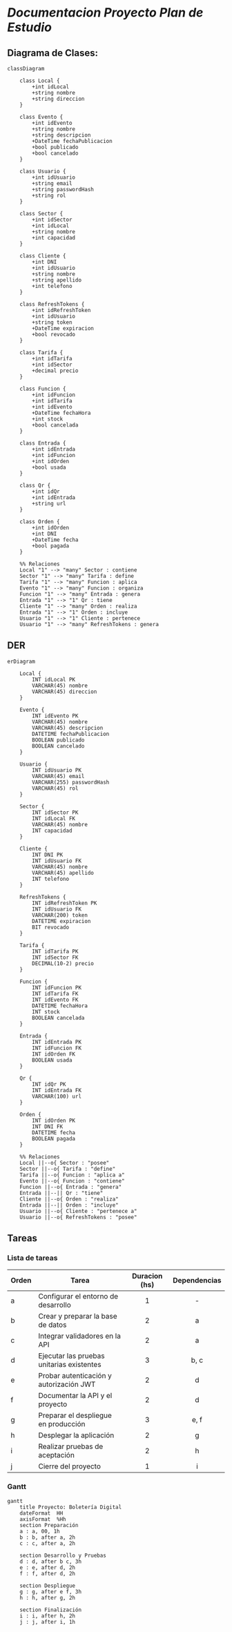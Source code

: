 # ***Documentacion Proyecto Plan de Estudio***

## **Diagrama de Clases:**


```mermaid
classDiagram

    class Local {
        +int idLocal
        +string nombre
        +string direccion
    }

    class Evento {
        +int idEvento
        +string nombre
        +string descripcion
        +DateTime fechaPublicacion
        +bool publicado
        +bool cancelado
    }

    class Usuario {
        +int idUsuario
        +string email
        +string passwordHash
        +string rol
    }

    class Sector {
        +int idSector
        +int idLocal
        +string nombre
        +int capacidad
    }

    class Cliente {
        +int DNI
        +int idUsuario
        +string nombre
        +string apellido
        +int telefono
    }

    class RefreshTokens {
        +int idRefreshToken
        +int idUsuario
        +string token
        +DateTime expiracion
        +bool revocado
    }

    class Tarifa {
        +int idTarifa
        +int idSector
        +decimal precio
    }

    class Funcion {
        +int idFuncion
        +int idTarifa
        +int idEvento
        +DateTime fechaHora
        +int stock
        +bool cancelada
    }

    class Entrada {
        +int idEntrada
        +int idFuncion
        +int idOrden
        +bool usada
    }

    class Qr {
        +int idQr
        +int idEntrada
        +string url
    }

    class Orden {
        +int idOrden
        +int DNI
        +DateTime fecha
        +bool pagada
    }

    %% Relaciones
    Local "1" --> "many" Sector : contiene
    Sector "1" --> "many" Tarifa : define
    Tarifa "1" --> "many" Funcion : aplica
    Evento "1" --> "many" Funcion : organiza
    Funcion "1" --> "many" Entrada : genera
    Entrada "1" --> "1" Qr : tiene
    Cliente "1" --> "many" Orden : realiza
    Entrada "1" --> "1" Orden : incluye
    Usuario "1" --> "1" Cliente : pertenece
    Usuario "1" --> "many" RefreshTokens : genera
```

## **DER**

```mermaid
erDiagram

    Local {
        INT idLocal PK
        VARCHAR(45) nombre
        VARCHAR(45) direccion
    }

    Evento {
        INT idEvento PK
        VARCHAR(45) nombre
        VARCHAR(45) descripcion
        DATETIME fechaPublicacion
        BOOLEAN publicado
        BOOLEAN cancelado
    }

    Usuario {
        INT idUsuario PK
        VARCHAR(45) email
        VARCHAR(255) passwordHash
        VARCHAR(45) rol
    }

    Sector {
        INT idSector PK
        INT idLocal FK
        VARCHAR(45) nombre
        INT capacidad
    }

    Cliente {
        INT DNI PK
        INT idUsuario FK
        VARCHAR(45) nombre
        VARCHAR(45) apellido
        INT telefono
    }

    RefreshTokens {
        INT idRefreshToken PK
        INT idUsuario FK
        VARCHAR(200) token
        DATETIME expiracion
        BIT revocado
    }

    Tarifa {
        INT idTarifa PK
        INT idSector FK
        DECIMAL(10-2) precio
    }

    Funcion {
        INT idFuncion PK
        INT idTarifa FK
        INT idEvento FK
        DATETIME fechaHora
        INT stock
        BOOLEAN cancelada
    }

    Entrada {
        INT idEntrada PK
        INT idFuncion FK
        INT idOrden FK
        BOOLEAN usada
    }

    Qr {
        INT idQr PK
        INT idEntrada FK
        VARCHAR(100) url
    }

    Orden {
        INT idOrden PK
        INT DNI FK
        DATETIME fecha
        BOOLEAN pagada
    }

    %% Relaciones
    Local ||--o{ Sector : "posee"
    Sector ||--o{ Tarifa : "define"
    Tarifa ||--o{ Funcion : "aplica a"
    Evento ||--o{ Funcion : "contiene"
    Funcion ||--o{ Entrada : "genera"
    Entrada ||--|| Qr : "tiene"
    Cliente ||--o{ Orden : "realiza"
    Entrada ||--|| Orden : "incluye"
    Usuario ||--o{ Cliente : "pertenece a"
    Usuario ||--o{ RefreshTokens : "posee"
```


## **Tareas**

### **Lista de tareas**

| **Orden** | **Tarea**                         | **Duracion (hs)** | **Dependencias** |
|-------|---------------------------------------|:-------------:|:------------:|
|a  |Configurar el entorno de desarrollo        | 1             | -            |
|b	|Crear y preparar la base de datos	        | 2	            | a            |
|c	|Integrar validadores en la API	            | 2	            | a            |
|d	|Ejecutar las pruebas unitarias existentes	| 3	            | b, c         |
|e	|Probar autenticación y autorización JWT	| 2	            | d            |
|f	|Documentar la API y el proyecto	        | 2	            | d            |
|g	|Preparar el despliegue en producción	    | 3	            | e, f         |
|h	|Desplegar la aplicación	                | 2	            | g            |
|i	|Realizar pruebas de aceptación	            | 2	            | h            |
|j	|Cierre del proyecto	                    | 1	            | i            |

### **Gantt**

```mermaid
gantt
    title Proyecto: Boletería Digital
    dateFormat  HH
    axisFormat  %Hh
    section Preparación
    a : a, 00, 1h
    b : b, after a, 2h
    c : c, after a, 2h

    section Desarrollo y Pruebas
    d : d, after b c, 3h
    e : e, after d, 2h
    f : f, after d, 2h

    section Despliegue
    g : g, after e f, 3h
    h : h, after g, 2h

    section Finalización
    i : i, after h, 2h
    j : j, after i, 1h
```